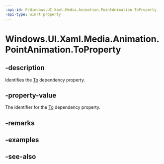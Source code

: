 ```yaml
---
-api-id: P:Windows.UI.Xaml.Media.Animation.PointAnimation.ToProperty
-api-type: winrt property
---
```


<!-- Property syntax
public Windows.UI.Xaml.DependencyProperty ToProperty { get; }
-->

# Windows.UI.Xaml.Media.Animation.PointAnimation.ToProperty

## -description
Identifies the [To](pointanimation_to.md) dependency property.



## -property-value
The identifier for the [To](pointanimation_to.md) dependency property.

## -remarks

## -examples

## -see-also
